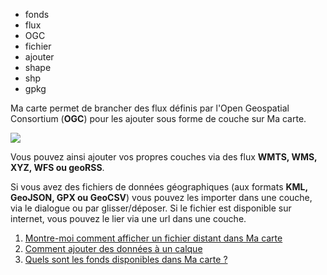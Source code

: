- fonds
- flux
- OGC
- fichier
- ajouter
- shape
- shp
- gpkg

Ma carte permet de brancher des flux définis par l'Open Geospatial Consortium (**OGC**) pour les ajouter sous forme de couche sur Ma carte.

![](https://macarte.ign.fr/image/voir/afb6160.png)

Vous pouvez ainsi ajouter vos propres couches via des flux **WMTS, WMS, XYZ, WFS ou geoRSS**.

Si vous avez des fichiers de données géographiques (aux formats **KML, GeoJSON, GPX ou GeoCSV**) vous pouvez les importer dans une couche, via le dialogue ou par glisser/déposer. 
Si le fichier est disponible sur internet, vous pouvez le lier via une url dans une couche.

1. [Montre-moi comment afficher un fichier distant dans Ma carte](./comment_afficher_un_fichier_distant_dans_Ma_carte.md)
1. [Comment ajouter des données à un calque](./Comment_ajouter_des_données_à_un_calque.md)
2. [Quels sont les fonds disponibles dans Ma carte ?](./Quels_sont_les_fonds_disponibles_dans_Ma_carte.md)

